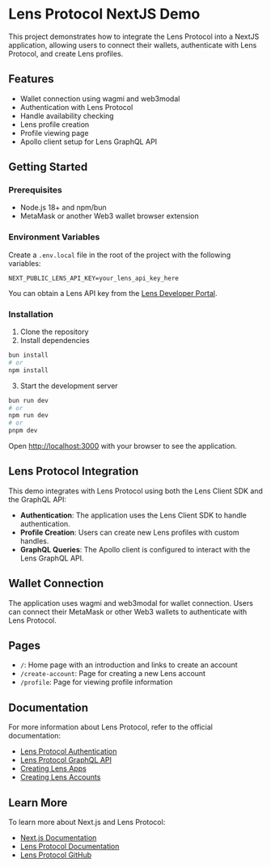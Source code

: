 # Lens Protocol NextJS Demo

This project demonstrates how to integrate the Lens Protocol into a NextJS application, allowing users to connect their wallets, authenticate with Lens Protocol, and create Lens profiles.

## Features

- Wallet connection using wagmi and web3modal
- Authentication with Lens Protocol
- Handle availability checking
- Lens profile creation
- Profile viewing page
- Apollo client setup for Lens GraphQL API

## Getting Started

### Prerequisites

- Node.js 18+ and npm/bun
- MetaMask or another Web3 wallet browser extension

### Environment Variables

Create a `.env.local` file in the root of the project with the following variables:

```
NEXT_PUBLIC_LENS_API_KEY=your_lens_api_key_here
```

You can obtain a Lens API key from the [Lens Developer Portal](https://www.lens.xyz/dev).

### Installation

1. Clone the repository
2. Install dependencies

```bash
bun install
# or
npm install
```

3. Start the development server

```bash
bun run dev
# or
npm run dev
# or
pnpm dev
```

Open [http://localhost:3000](http://localhost:3000) with your browser to see the application.

## Lens Protocol Integration

This demo integrates with Lens Protocol using both the Lens Client SDK and the GraphQL API:

- **Authentication**: The application uses the Lens Client SDK to handle authentication.
- **Profile Creation**: Users can create new Lens profiles with custom handles.
- **GraphQL Queries**: The Apollo client is configured to interact with the Lens GraphQL API.

## Wallet Connection

The application uses wagmi and web3modal for wallet connection. Users can connect their MetaMask or other Web3 wallets to authenticate with Lens Protocol.

## Pages

- `/`: Home page with an introduction and links to create an account
- `/create-account`: Page for creating a new Lens account
- `/profile`: Page for viewing profile information

## Documentation

For more information about Lens Protocol, refer to the official documentation:

- [Lens Protocol Authentication](https://lens.xyz/docs/protocol/authentication)
- [Lens Protocol GraphQL API](https://lens.xyz/docs/protocol/getting-started/graphql)
- [Creating Lens Apps](https://lens.xyz/docs/protocol/apps/create)
- [Creating Lens Accounts](https://lens.xyz/docs/protocol/accounts/create)

## Learn More

To learn more about Next.js and Lens Protocol:

- [Next.js Documentation](https://nextjs.org/docs)
- [Lens Protocol Documentation](https://lens.xyz/docs)
- [Lens Protocol GitHub](https://github.com/lens-protocol)
